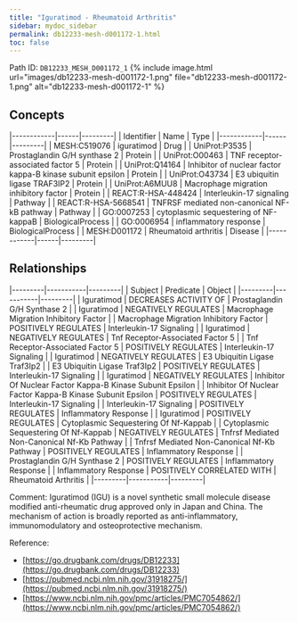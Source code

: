 ```yaml
---
title: "Iguratimod - Rheumatoid Arthritis"
sidebar: mydoc_sidebar
permalink: db12233-mesh-d001172-1.html
toc: false 
---
```



Path ID: `DB12233_MESH_D001172_1`
{% include image.html url="images/db12233-mesh-d001172-1.png" file="db12233-mesh-d001172-1.png" alt="db12233-mesh-d001172-1" %}

## Concepts

|------------|------|---------|
| Identifier | Name | Type    |
|------------|------|---------|
| MESH:C519076 | iguratimod | Drug |
| UniProt:P3535 | Prostaglandin G/H synthase 2 | Protein |
| UniProt:O00463 | TNF receptor-associated factor 5 | Protein |
| UniProt:Q14164 | Inhibitor of nuclear factor kappa-B kinase subunit epsilon | Protein |
| UniProt:O43734 | E3 ubiquitin ligase TRAF3IP2 | Protein |
| UniProt:A6MUU8 | Macrophage migration inhibitory factor | Protein |
| REACT:R-HSA-448424 | Interleukin-17 signaling | Pathway |
| REACT:R-HSA-5668541 | TNFRSF mediated non-canonical NF-kB pathway | Pathway |
| GO:0007253 | cytoplasmic sequestering of NF-kappaB | BiologicalProcess |
| GO:0006954 | inflammatory response | BiologicalProcess |
| MESH:D001172 | Rheumatoid arthritis | Disease |
|------------|------|---------|

## Relationships

|---------|-----------|---------|
| Subject | Predicate | Object  |
|---------|-----------|---------|
| Iguratimod | DECREASES ACTIVITY OF | Prostaglandin G/H Synthase 2 |
| Iguratimod | NEGATIVELY REGULATES | Macrophage Migration Inhibitory Factor |
| Macrophage Migration Inhibitory Factor | POSITIVELY REGULATES | Interleukin-17 Signaling |
| Iguratimod | NEGATIVELY REGULATES | Tnf Receptor-Associated Factor 5 |
| Tnf Receptor-Associated Factor 5 | POSITIVELY REGULATES | Interleukin-17 Signaling |
| Iguratimod | NEGATIVELY REGULATES | E3 Ubiquitin Ligase Traf3Ip2 |
| E3 Ubiquitin Ligase Traf3Ip2 | POSITIVELY REGULATES | Interleukin-17 Signaling |
| Iguratimod | NEGATIVELY REGULATES | Inhibitor Of Nuclear Factor Kappa-B Kinase Subunit Epsilon |
| Inhibitor Of Nuclear Factor Kappa-B Kinase Subunit Epsilon | POSITIVELY REGULATES | Interleukin-17 Signaling |
| Interleukin-17 Signaling | POSITIVELY REGULATES | Inflammatory Response |
| Iguratimod | POSITIVELY REGULATES | Cytoplasmic Sequestering Of Nf-Kappab |
| Cytoplasmic Sequestering Of Nf-Kappab | NEGATIVELY REGULATES | Tnfrsf Mediated Non-Canonical Nf-Kb Pathway |
| Tnfrsf Mediated Non-Canonical Nf-Kb Pathway | POSITIVELY REGULATES | Inflammatory Response |
| Prostaglandin G/H Synthase 2 | POSITIVELY REGULATES | Inflammatory Response |
| Inflammatory Response | POSITIVELY CORRELATED WITH | Rheumatoid Arthritis |
|---------|-----------|---------|

Comment: Iguratimod (IGU) is a novel synthetic small molecule disease modified anti-rheumatic drug approved only in Japan and China. The mechanism of action is broadly reported as anti-inflammatory, immunomodulatory and osteoprotective mechanism.

Reference: 
  - [https://go.drugbank.com/drugs/DB12233](https://go.drugbank.com/drugs/DB12233)
  - [https://pubmed.ncbi.nlm.nih.gov/31918275/](https://pubmed.ncbi.nlm.nih.gov/31918275/)
  - [https://www.ncbi.nlm.nih.gov/pmc/articles/PMC7054862/](https://www.ncbi.nlm.nih.gov/pmc/articles/PMC7054862/)
